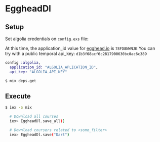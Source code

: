 # EggheadDl

## Setup

Set algolia credentials on `config.exs` file:

At this time, the application_id value for [egghead.io](https://egghead.io) is `78FD8NWNJK`
You can try with a public temporal api_key: `d1b3f68acf6c2817900630bc0ac6c389`

```elixir
config :algolia,
  application_id: "ALGOLIA_APLICATION_ID",
  api_key: "ALGOLIA_API_KEY"
```


```bash
$ mix deps.get
```

## Execute

```bash
$ iex -S mix

  # Download all courses
  iex> EggheadDl.save_all()

  # Download coursers related to <some_filter>
  iex> EggheadDl.save("Dart")
```
